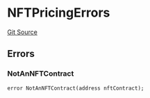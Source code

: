 # NFTPricingErrors
[Git Source](https://github.com/thrackle-io/tron/blob/bcbcc01a5b28a551282aabeb3b2db849eb2ab94f/src/common/IErrors.sol)


## Errors
### NotAnNFTContract

```solidity
error NotAnNFTContract(address nftContract);
```

